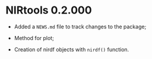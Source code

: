 # NIRtools 0.2.000

* Added a `NEWS.md` file to track changes to the package;

* Method for plot;

* Creation of nirdf objects with `nirdf()` function.
